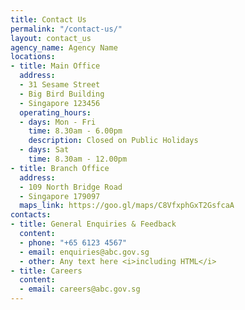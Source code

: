 ```yaml
---
title: Contact Us
permalink: "/contact-us/"
layout: contact_us
agency_name: Agency Name
locations:
- title: Main Office
  address:
  - 31 Sesame Street
  - Big Bird Building
  - Singapore 123456
  operating_hours:
  - days: Mon - Fri
    time: 8.30am - 6.00pm
    description: Closed on Public Holidays
  - days: Sat
    time: 8.30am - 12.00pm
- title: Branch Office
  address:
  - 109 North Bridge Road
  - Singapore 179097
  maps_link: https://goo.gl/maps/C8VfxphGxT2GsfcaA
contacts:
- title: General Enquiries & Feedback
  content:
  - phone: "+65 6123 4567"
  - email: enquiries@abc.gov.sg
  - other: Any text here <i>including HTML</i>
- title: Careers
  content:
  - email: careers@abc.gov.sg
---
```


